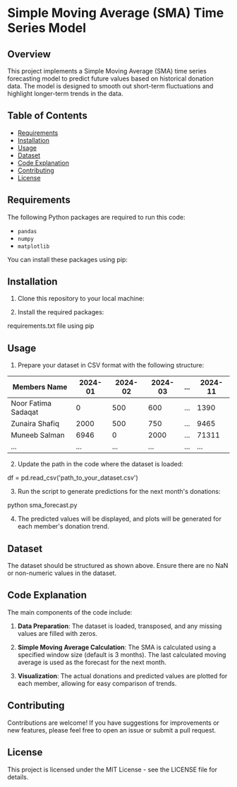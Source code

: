 # Simple Moving Average (SMA) Time Series Model

## Overview

This project implements a Simple Moving Average (SMA) time series forecasting model to predict future values based on historical donation data. The model is designed to smooth out short-term fluctuations and highlight longer-term trends in the data.

## Table of Contents

- [Requirements](#requirements)
- [Installation](#installation)
- [Usage](#usage)
- [Dataset](#dataset)
- [Code Explanation](#code-explanation)
- [Contributing](#contributing)
- [License](#license)

## Requirements

The following Python packages are required to run this code:

- `pandas`
- `numpy`
- `matplotlib`

You can install these packages using pip:


## Installation

1. Clone this repository to your local machine:


2. Install the required packages:

requirements.txt file using pip

## Usage

1. Prepare your dataset in CSV format with the following structure:

| Members Name          | 2024-01 | 2024-02 | 2024-03 | ... | 2024-11 |
|-----------------------|---------|---------|---------|-----|---------|
| Noor Fatima Sadaqat   | 0       | 500     | 600     | ... | 1390    |
| Zunaira Shafiq       | 2000    | 500     | 750     | ... | 9465    |
| Muneeb Salman         | 6946    | 0       | 2000    | ... | 71311   |
| ...                   | ...     | ...     | ...     | ... | ...     |

2. Update the path in the code where the dataset is loaded:

df = pd.read_csv('path_to_your_dataset.csv')


3. Run the script to generate predictions for the next month's donations:

python sma_forecast.py


4. The predicted values will be displayed, and plots will be generated for each member's donation trend.

## Dataset

The dataset should be structured as shown above. Ensure there are no NaN or non-numeric values in the dataset.

## Code Explanation

The main components of the code include:

1. **Data Preparation**: The dataset is loaded, transposed, and any missing values are filled with zeros.

2. **Simple Moving Average Calculation**: The SMA is calculated using a specified window size (default is 3 months). The last calculated moving average is used as the forecast for the next month.

3. **Visualization**: The actual donations and predicted values are plotted for each member, allowing for easy comparison of trends.

## Contributing

Contributions are welcome! If you have suggestions for improvements or new features, please feel free to open an issue or submit a pull request.

## License

This project is licensed under the MIT License - see the LICENSE file for details.
